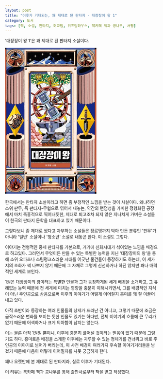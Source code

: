 ```yaml
---
layout: post
title: "이후가 기대되는, 꽤 제대로 된 판타지 - 대장장이 왕 1"
category: 도서
tags: [책, 소설, 판타지, 허교범, 위즈덤하우스, 북카페 책과 콩나무, 서평]
---
```


'대장장이 왕 1'은
꽤 제대로 된 판타지 소설이다.

![표지](/images/book/blacksmith-king-1-book-h480.jpg)

한국에서는 판타지 소설이라고 하면 좀 부정적인 느낌을 받는 것이 사실이다.
왜냐하면 소위 판무, 즉 판타지-무협으로 엮어서 내놓는,
약간의 랜덤성을 가미한 정형화된 공장에서 마치 즉흥적으로 찍어내듯한,
제대로 퇴고조차 되지 않은 지나치게 가벼운 소설들이
한국의 판타지 문학을 대표하고 있기 때문이다.

그렇다보니 좀 제대로 썼다고 자부하는 소설들은
장르명까지 박아 만든 분류인 '판무'가 아니라
'일반' 소설이나 '청소년' 소설로 내놓곤 한다.
이 소설도 그렇다.

이야기는 전형적인 중세 판타지를 기본으로,
거기에 신화시대가 섞여있는 느낌을 배경으로 하고있다.
그러면서 무엇이든 만들 수 있는 특별한 능력을 지닌 '대장장이의 왕'을 통해
소위 오파츠나 스팀펑크스러운 시대를 어긋난 물건들이 등장하기도 하는데,
이 세가지의 조화가 썩 나쁘지 않기 때문에
그 자체로 그렇게 신선하거나 하진 않지만 꽤나 매력적인 세계로 보인다.

1권은 대장장이의 왕이라는 특별한 인물과 그가 등장하게된 세계 배경을 소개하고,
그 유례없는 능력 때문에 전 세계에 미치는 영향을 충분히 이해시키면서,
그를 배경적인 지식이 아닌 주인공으로 삼음으로써
이후의 이야기가 어떻게 이어질지 흥미를 꽤 잘 이끌어내고 있다.

아직 초반이라 등장하는 여러 인물들의 상세가 드러난 건 아니고,
그렇기 때문에 조금은 급작스러운 변화를 보이는 듯한 인물도 있기는 하다만,
전체 이야기의 흐름에 큰 무리가 없기 때문에 어색하거나 크게 의아함이 남지는 않는다.

이는 물론 아직 1권일 뿐이니, 이후에 충분히 풀어낼 것이라는 믿음이 있기 때문에 그렇기도 하다.
흥미로운 배경을 소개한 이후에는
지루할 수 있는 정체기를 건너뛰고
바로 주인공의 이야기로 넘어가 버리는데,
이 사전 배경이 여러가지 후속할 이야기거리들을 남겼기 때문에
다음이 어떻게 이어질지를 사뭇 궁금하게 한다.

꽤나 오랫만에 본 제대로 된 판타지라,
실로 이후가 기대된다.



<div class="im im-info">
이 리뷰는 북카페 책과 콩나무를 통해 출판사로부터 책을 받고 작성했다.
</div>
